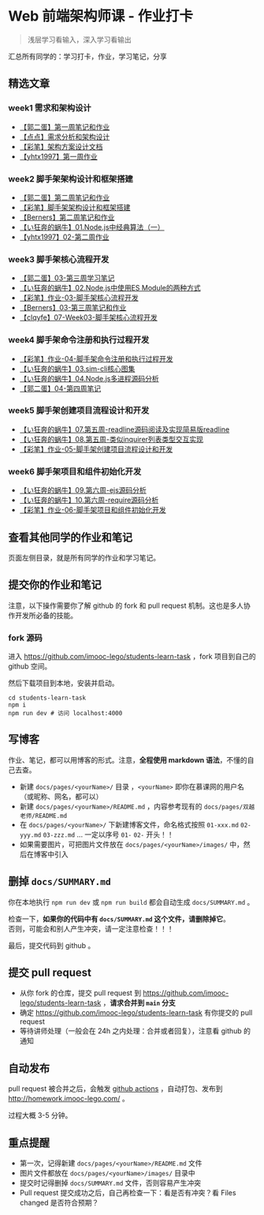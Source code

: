 # Web 前端架构师课 - 作业打卡

> 浅层学习看输入，深入学习看输出

汇总所有同学的：学习打卡，作业，学习笔记，分享

## 精选文章

### week1 需求和架构设计

- [【郭二蛋】第一周笔记和作业](./pages/郭二蛋/01-第一周笔记和作业.md)
- [【点点】需求分析和架构设计](./pages/点点/01-需求分析和架构设计.md)
- [【彩笔】架构方案设计文档](./pages/彩笔/作业-01-架构方案设计文档.md)
- [【yhtx1997】第一周作业](./pages/yhtx1997/01-第一周作业.md)

### week2 脚手架架构设计和框架搭建

- [【郭二蛋】第二周笔记和作业](./pages/郭二蛋/02-第二周笔记和作业.md)
- [【彩笔】脚手架架构设计和框架搭建](./pages/彩笔/作业-02-脚手架架构设计和框架搭建.md)
- [【Berners】第二周笔记和作业](./pages/Berners/02-第二周笔记和作业.md)
- [【い狂奔的蜗牛】01.Node.js中经典算法（一）](./pages/い狂奔的蜗牛/01.Node.js中经典算法（一）.md)
- [【yhtx1997】02-第二周作业](./pages/yhtx1997/02-第二周作业.md)

### week3 脚手架核心流程开发

- [【郭二蛋】03-第三周学习笔记](./pages/郭二蛋/03-第三周学习笔记.md)
- [【い狂奔的蜗牛】02.Node.js中使用ES Module的两种方式](./pages/い狂奔的蜗牛/02.Node.js中使用ES%20Module的两种方式.md)
- [【彩笔】作业-03-脚手架核心流程开发](./pages/彩笔/作业-03-脚手架核心流程开发.md)
- [【Berners】03-第三周笔记和作业](./pages/Berners/03-第三周笔记和作业.md)
- [【clqyfe】07-Week03-脚手架核心流程开发](./pages/clqyfe/07-Week03-脚手架核心流程开发.md)

### week4 脚手架命令注册和执行过程开发

- [【彩笔】作业-04-脚手架命令注册和执行过程开发](./pages/彩笔/作业-04-脚手架命令注册和执行过程开发.md)
- [【い狂奔的蜗牛】03.sim-cli核心图集](./pages/い狂奔的蜗牛/03.sim-cli核心图集.md)
- [【い狂奔的蜗牛】04.Node.js多进程源码分析](./pages/い狂奔的蜗牛/04.Node.js多进程源码分析.md)
- [【郭二蛋】04-第四周笔记](./pages/郭二蛋/04-第四周笔记.md)

### week5 脚手架创建项目流程设计和开发

- [【い狂奔的蜗牛】07.第五周-readline源码阅读及实现简易版readline](./pages/い狂奔的蜗牛/07.第五周-readline源码阅读及实现简易版readline.md)
- [【い狂奔的蜗牛】08.第五周-类似inquirer列表类型交互实现](./pages/い狂奔的蜗牛/08.第五周-类似inquirer列表类型交互实现.md)
- [【彩笔】作业-05-脚手架创建项目流程设计和开发](./pages/彩笔/作业-05-脚手架创建项目流程设计和开发.md)

### week6 脚手架项目和组件初始化开发

- [【い狂奔的蜗牛】09.第六周-ejs源码分析](./pages/い狂奔的蜗牛/09.第六周-ejs源码分析.md)
- [【い狂奔的蜗牛】10.第六周-require源码分析](./pages/い狂奔的蜗牛/10.第六周-require源码分析.md)
- [【彩笔】作业-06-脚手架项目和组件初始化开发](./pages/彩笔/作业-06-脚手架项目和组件初始化开发.md)

## 查看其他同学的作业和笔记

页面左侧目录，就是所有同学的作业和学习笔记。

## 提交你的作业和笔记

注意，以下操作需要你了解 github 的 fork 和 pull request 机制。这也是多人协作开发所必备的技能。

### fork 源码

进入 https://github.com/imooc-lego/students-learn-task ，fork 项目到自己的 github 空间。

然后下载项目到本地，安装并启动。

```shell
cd students-learn-task
npm i
npm run dev # 访问 localhost:4000
```

## 写博客

作业、笔记，都可以用博客的形式。注意，**全程使用 markdown 语法**，不懂的自己去查。

- 新建 `docs/pages/<yourName>/` 目录 ，`<yourName>` 即你在慕课网的用户名（或昵称、网名，都可以）
- 新建 `docs/pages/<yourName>/README.md` ，内容参考现有的 `docs/pages/双越老师/README.md`
- 在 `docs/pages/<yourName>/` 下新建博客文件，命名格式按照 `01-xxx.md` `02-yyy.md` `03-zzz.md` ... 一定以序号 `01-` `02-` 开头！！ 
- 如果需要图片，可把图片文件放在 `docs/pages/<yourName>/images/` 中，然后在博客中引入

## 删掉 `docs/SUMMARY.md`

你在本地执行 `npm run dev` 或 `npm run build` 都会自动生成 `docs/SUMMARY.md` 。

检查一下，**如果你的代码中有 `docs/SUMMARY.md` 这个文件，请删除掉它**。\
否则，可能会和别人产生冲突，请一定注意检查！！！

最后，提交代码到 github 。

## 提交 pull request

- 从你 fork 的仓库，提交 pull request 到 https://github.com/imooc-lego/students-learn-task ，**请求合并到 `main` 分支**
- 确定 https://github.com/imooc-lego/students-learn-task 有你提交的 pull request
- 等待讲师处理（一般会在 24h 之内处理：合并或者回复），注意看 github 的通知

## 自动发布

pull request 被合并之后，会触发 [github actions](https://github.com/imooc-lego/students-learn-task/actions) ，自动打包、发布到 http://homework.imooc-lego.com/ 。

过程大概 3-5 分钟。

## 重点提醒

- 第一次，记得新建 `docs/pages/<yourName>/README.md` 文件
- 图片文件都放在 `docs/pages/<yourName>/images/` 目录中
- 提交时记得删掉 `docs/SUMMARY.md` 文件，否则容易产生冲突
- Pull request 提交成功之后，自己再检查一下：看是否有冲突？看 Files changed 是否符合预期？
